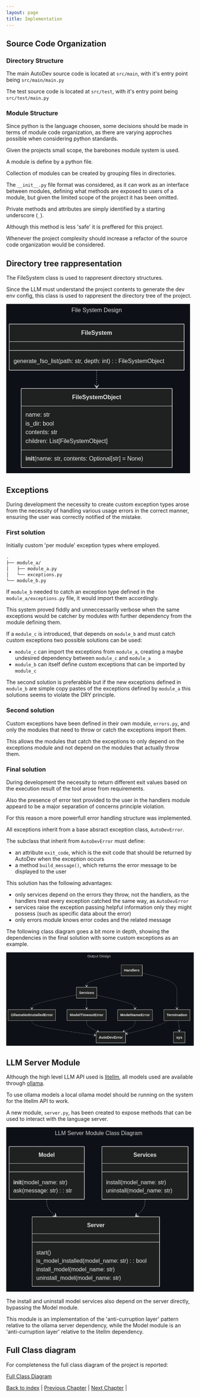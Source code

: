 ```yaml
---
layout: page
title: Implementation
---
```


## Source Code Organization

### Directory Structure

The main AutoDev source code is located at `src/main`, with it's entry point being `src/main/main.py`

The test source code is located at `src/test`, with it's entry point being `src/test/main.py`

### Module Structure

Since python is the language choosen, some decisions should be made in terms of module code organization, as there are varying approches possible when considering python standards.

Given the projects small scope, the barebones module system is used.

A module is define by a python file.

Collection of modules can be created by grouping files in directories.

The `__init__.py` file format was considered, as it can work as an interface between modules, defining what methods are exposed to users of a module, but given the limited scope of the project it has been omitted.

Private methods and attributes are simply identified by a starting underscore (`_`).

Although this method is less 'safe' it is preffered for this project.

Whenever the project complexity should increase a refactor of the source code organization would be considered.

## Directory tree rappresentation

The FileSystem class is used to rappresent directory structures.

Since the LLM must understand the project contents to generate the dev env config, this class is used to rappresent the directory tree of the project.

![File system design](./assets/mermaid/fs_design.png)

## Exceptions

During development the necessity to create custom exception types arose from the necessity of handling various usage errors in the correct manner, ensuring the user was correctly notified of the mistake.

### First solution

Initially custom 'per module' exception types where employed.

<!--
generated with https://tree.nathanfriend.com/ 

module_a
    module_a.py
    exceptions.py
module_b.py
-->
```none
.
├── module_a/
│   ├── module_a.py
│   └── exceptions.py
└── module_b.py
```

If `module_b` needed to catch an exception type defined in the `module_a/exceptions.py` file, it would import them accordingly.

This system proved fiddly and unneccessarily verbose when the same exceptions would be catcher by modules with further dependency from the module defining them.

If a `module_c` is introduced, that depends on `module_b` and must catch custom exceptions two possible solutions can be used:


- `module_c` can import the exceptions from `module_a`, creating a maybe undesired dependency between `module_c` and `module_a`
- `module_b` can itself define custom exceptions that can be imported by `module_c`

The second solution is preferabble but if the new exceptions defined in `module_b` are simple copy pastes of the exceptions defined by `module_a` this solutions seems to violate the DRY principle.

### Second solution

Custom exceptions have been defined in their own module, `errors.py`, and only the modules that need to throw or catch the exceptions import them.

This allows the modules that catch the exceptions to only depend on the exceptions module and not depend on the modules that actually throw them.

### Final solution

During development the necessity to return different exit values based on the execution result of the tool arose from requirements.

Also the presence of error text provided to the user in the handlers module appeard to be a major separation of concerns principle violation.

For this reason a more powerfull error handling structure was implemented.

All exceptions inherit from a base absract exception class, `AutoDevError`.

The subclass that inherit from `AutoDevError` must define:

- an attribute `exit_code`, which is the exit code that should be returned by AutoDev when the exception occurs
- a method `build_message()`, which returns the error message to be displayed to the user

This solution has the following advantages:

- only services depend on the errors they throw, not the handlers, as the handlers treat every exception catched the same way, as `AutoDevError`
- services raise the exception passing helpful information only they might possess (such as specific data about the error)
- only errors module knows error codes and the related message

The following class diagram goes a bit more in depth, showing the dependencies in the final solution with some custom exceptions as an example.

![File system design](./assets/mermaid/error.png)

## LLM Server Module

Although the high level LLM API used is [litellm](https://www.litellm.ai/), all models used are available through [ollama](https://ollama.com/).

To use ollama models a local ollama model should be running on the system for the litellm API to work.

A new module, `server.py`, has been created to expose methods that can be used to interact with the language server.

![llm server class diagram](./assets/mermaid/llm_server.png)

The install and uninstall model services also depend on the server directly, bypassing the Model module.

This module is an implementation of the 'anti-curruption layer' pattern relative to the ollama server dependency, while the Model module is an 'anti-curruption layer' relative to the litellm dependency.

## Full Class diagram

For completeness the full class diagram of the project is reported:

[Full Class Diagram](./assets/mermaid/full_diag.png)

[Back to index](./index.md) |
[Previous Chapter](./detailed-design.md) |
[Next Chapter](./testing.md) |
